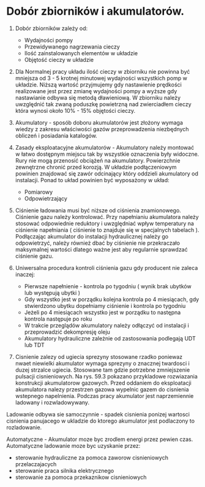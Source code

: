 # Dobór zbiorników i akumulatorów.
1. Dobór zbiorników zależy od:
    - Wydajności pompy
    - Przewidywanego nagrzewania cieczy 
    - Ilość zainstalowanych elementów w układzie
    - Objętość cieczy w układzie
2. Dla Normalnej pracy układu ilość cieczy w zbiorniku nie powinna być mniejsza od 3 - 5 krotnej minutowej wydajności wszystkich pomp w układzie. Niższą wartość przyjmujemy gdy nastawienie prędkości realizowane jest przez zmianę wydajności pompy a wyższe gdy nastawianie odbywa się metodą dławieniową. W zbiorniku należy uwzględnić tak zwaną poduszkę powietrzną nad zwierciadłem cieczy która wynosi około 10% - 15% objętości cieczy.
3. Akumulatory - sposób doboru akumulatorów jest złożony wymaga wiedzy z zakresu właściwości gazów przeprowadzenia niezbędnych obliczeń i posiadania katalogów. 
4. Zasady eksploatacyjne akumulatorów - Akumulatory należy montować w łatwo dostępnym miejscu tak by wszystkie oznaczenia były widoczne. Rury nie mogą przenosić obciążeń na akumulatory. Powierzchnie zewnętrzne chronić przed korozją. W układzie podłączeniowym powinien znajdować się zawór odcinający który oddzieli akumulatory od instalacji. Ponad to układ powinien być wyposażony w układ:
    - Pomiarowy
    - Odpowietrzający 
5. Ciśnienie ładowania musi być niższe od ciśnienia znamionowego. Ciśnienie gazu należy kontrolować. Przy napełnianiu akumulatora należy stosować odpowiednie reduktory i uwzględniać wpływ temperatury na ciśnienie napełniania ( ciśnienie to znajduje się w specjalnych tabelach ). Podłączając akumulator do instalacji hydraulicznej należy go odpowietrzyć, należy również dbać by ciśnienie nie przekraczało maksymalnej wartości dlatego ważne jest aby regularnie sprawdzać ciśnienie gazu. 
6. Uniwersalna procedura kontroli ciśnienia gazu gdy producent nie zaleca inaczej:
    - Pierwsze napełnienie - kontrola po tygodniu ( wynik brak ubytków lub występują ubytki ) 
    - Gdy wszystko jest w porządku kolejna kontrola po 4 miesiącach, gdy stwierdzono ubytku dopełniamy ciśnienie i kontrola po tygodniu
    - Jeżeli po 4 miesiącach wszystko jest w porządku to następna kontrola następuje po roku
    - W trakcie przeglądów akumulatory należy odłączyć od instalacji i przeprowadzić dekompresję oleju
    - Akumulatory hydrauliczne zależnie od zastosowania podlegają UDT lub TDT 

7. Cisnienie zalezy od ugiecia sprezyny stosowane rzadko poniewaz nwaet niewielki akumulator wymaga sprezyny o znacznej twardosci i duzej strzalce ugiecia. Stosowane tam gdzie potrzebne zmniejszenie pulsacji cisnieniowych. Na rys. 59.3 pokazano przykladowe rozwiazania konstrukcji akumulatorow gazowych.
Przed oddaniem do eksploatacji akumulatora nalezy przestrzen gazowa wypelnic gazem do cisnienia wstepnego napelnienia. Podczas pracy akumulator jest naprzemiennie ladowany i rozwladowywany.

Ladowanie odbywa sie samoczynnie - spadek cisnienia ponizej wartosci cisnienia panujacego w ukladzie do ktorego akumulator jest podlaczony to rozladowanie.

Automatyczne - Akumulator moze byc zrodlem energi przez pewien czas.
Automatyczne ladowanie moze byc uzyskanie przez:
- sterowanie hydrauliczne za pomoca zaworow cisnieniowych przelaczajacych
- sterowanie praca silnika elektrycznego
- sterowanie za pomoca przekaznikow cisnieniowych
